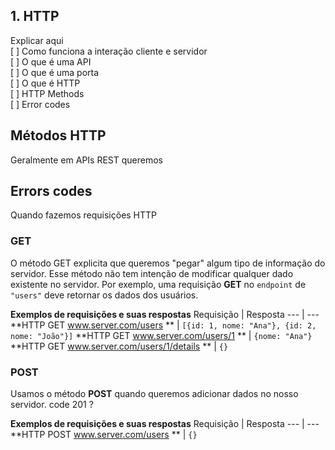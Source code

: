
## 1. HTTP

Explicar aqui  
[ ] Como funciona a interação cliente e servidor  
[ ] O que é uma API  
[ ] O que é uma porta  
[ ] O que é HTTP  
[ ] HTTP Methods  
[ ] Error codes


## Métodos HTTP
Geralmente em APIs REST queremos 

## Errors codes
Quando fazemos requisições HTTP 

### GET
O método GET explicita que queremos "pegar" algum tipo de informação do servidor. Esse método não tem intenção de modificar qualquer dado existente no servidor.
Por exemplo, uma requisição **GET** no `endpoint` de `"users"` deve retornar os dados dos usuários.

**Exemplos de requisições e suas respostas**
Requisição | Resposta
--- | ---
**HTTP GET www.server.com/users ** | `[{id: 1, nome: "Ana"}, {id: 2, nome: "João"}]`
**HTTP GET www.server.com/users/1 ** | `{nome: "Ana"}`
**HTTP GET www.server.com/users/1/details ** | `{}`

### POST
Usamos o método **POST** quando queremos adicionar dados no nosso servidor.
code 201 ? 

**Exemplos de requisições e suas respostas**
Requisição | Resposta
--- | ---
**HTTP POST www.server.com/users ** | `{}`

